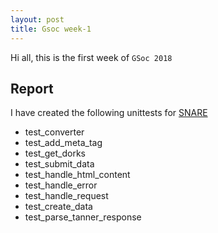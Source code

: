 ```yaml
---
layout: post
title: Gsoc week-1
---
```

Hi all, this is the first week of `GSoc 2018`
## Report
I have created the following unittests for [SNARE](http://github.com/mushorg/snare)

- test_converter
- test_add_meta_tag
- test_get_dorks
- test_submit_data
- test_handle_html_content
- test_handle_error
- test_handle_request
- test_create_data
- test_parse_tanner_response

